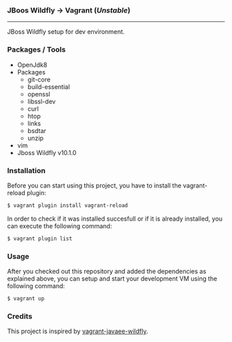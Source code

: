 ### JBoos Wildfly -> Vagrant (*Unstable*)
---

JBoss Wildfly setup for dev environment.

### Packages / Tools
* OpenJdk8
* Packages
    * git-core
    * build-essential
    * openssl
    * libssl-dev
    * curl
    * htop
    * links
    * bsdtar
    * unzip
* vim
* Jboss Wildfly v10.1.0

### Installation
Before you can start using this project, you have to install the vagrant-reload plugin:
```bash
$ vagrant plugin install vagrant-reload
```

In order to check if it was installed succesfull or if it is already installed, you can execute the following command:

```bash
$ vagrant plugin list
```

### Usage
After you checked out this repository and added the dependencies as explained above, you can setup and start your development VM using the following command:

```bash
$ vagrant up
```

### Credits
This project is inspired by [vagrant-javaee-wildfly](https://github.com/Phidelux/vagrant-javaee-wildfly).
